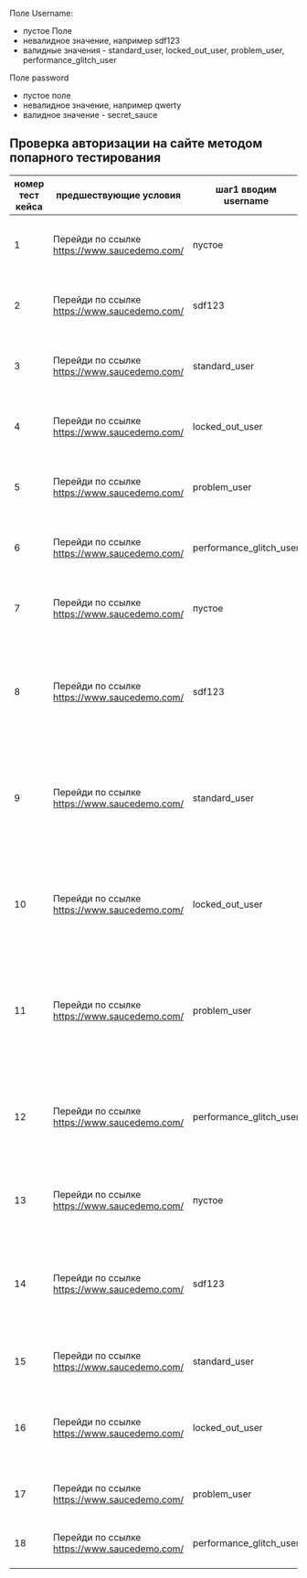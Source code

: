 Поле Username:
- пустое Поле
- невалидное значение, например sdf123
- валидные значения  - standard_user, locked_out_user, problem_user, performance_glitch_user

Поле password
 - пустое поле
  - невалидное значение, например qwerty
  - валидное значение - secret_sauce

## Проверка авторизации на сайте методом попарного тестирования
|номер тест кейса| предшествующие условия | шаг1  вводим username | шаг2 вводим password | шаг 3 | ожидаемый результат |
| ------ | ------ | ----- | ----- | ------ | ------- |
|1| Перейди по ссылке https://www.saucedemo.com/ | пустое | пустое | Нажать на кнопку "LOGIN" | ошибка - Epic sadface: Username is required |
|2| Перейди по ссылке https://www.saucedemo.com/ | sdf123 | пустое | Нажать на кнопку "LOGIN" | ошибка - Epic sadface: Password is required |
|3| Перейди по ссылке https://www.saucedemo.com/ | standard_user | пустое | Нажать на кнопку "LOGIN" | ошибка - Epic sadface: Password is required |
|4| Перейди по ссылке https://www.saucedemo.com/ | locked_out_user | пустое | Нажать на кнопку "LOGIN" | ошибка - Epic sadface: Password is required |
|5| Перейди по ссылке https://www.saucedemo.com/ | problem_user | пустое | Нажать на кнопку "LOGIN" | ошибка - Epic sadface: Password is required |
|6| Перейди по ссылке https://www.saucedemo.com/ | performance_glitch_user | пустое | Нажать на кнопку "LOGIN" | ошибка - Epic sadface: Password is required |
|7| Перейди по ссылке https://www.saucedemo.com/ | пустое | qwerty | Нажать на кнопку "LOGIN" | ошибка - Epic sadface: Username is required |
|8| Перейди по ссылке https://www.saucedemo.com/ | sdf123 | qwerty | Нажать на кнопку "LOGIN" | ошибка - Epic sadface: Username and password do not match any user in this service |
|9| Перейди по ссылке https://www.saucedemo.com/ | standard_user | qwerty | Нажать на кнопку "LOGIN" | ошибка - Epic sadface: Username and password do not match any user in this service |
|10| Перейди по ссылке https://www.saucedemo.com/ | locked_out_user | qwerty | Нажать на кнопку "LOGIN" | ошибка - Epic sadface: Username and password do not match any user in this service |
|11| Перейди по ссылке https://www.saucedemo.com/ | problem_user | qwerty | Нажать на кнопку "LOGIN" | ошибка - Epic sadface: Username and password do not match any user in this service |
|12| Перейди по ссылке https://www.saucedemo.com/ | performance_glitch_user | qwerty | Нажать на кнопку "LOGIN" | ошибка - Epic sadface: Username and password do not match any user in this service |
|13| Перейди по ссылке https://www.saucedemo.com/ | пустое | secret_sauce | Нажать на кнопку "LOGIN" | ошибка - Epic sadface: Username is required |
|14| Перейди по ссылке https://www.saucedemo.com/ | sdf123 | secret_sauce | Нажать на кнопку "LOGIN" | ошибка - Epic sadface: Username and password do not match any user in this service |
|15| Перейди по ссылке https://www.saucedemo.com/ | standard_user | secret_sauce | Нажать на кнопку "LOGIN" | успешная авторизация |
|16| Перейди по ссылке https://www.saucedemo.com/ | locked_out_user | secret_sauce | Нажать на кнопку "LOGIN" | ошибка - Epic sadface: Sorry, this user has been locked out. |
|17| Перейди по ссылке https://www.saucedemo.com/ | problem_user | secret_sauce | Нажать на кнопку "LOGIN" | успешная авторизация |
|18| Перейди по ссылке https://www.saucedemo.com/ | performance_glitch_user | secret_sauce | Нажать на кнопку "LOGIN" | успешная авторизация |
